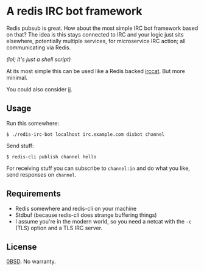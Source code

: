 # A redis IRC bot framework

Redis pubsub is great. How about the most simple IRC bot framework based on
that? The idea is this stays connected to IRC and your logic just sits
elsewhere, potentially multiple services, for microservice IRC action; all
communicating via Redis.

_(lol; it's just a shell script)_

At its most simple this can be used like a Redis backed
[irccat](https://github.com/irccloud/irccat). But more minimal.

You could also consider [ii](https://tools.suckless.org/ii/).

## Usage

Run this somewhere:

```cli
$ ./redis-irc-bot localhost irc.example.com disbot channel
```

Send stuff:

```cli
$ redis-cli publish channel hello
```

For receiving stuff you can subscribe to `channel:in` and do what you like,
send responses on `channel`.

## Requirements

- Redis somewhere and redis-cli on your machine
- Stdbuf (because redis-cli does strange buffering things)
- I assume you're in the modern world, so you need a netcat with the `-c` (TLS) option and a TLS IRC server.

## License

[0BSD](https://dgl.cx/0bsd). No warranty.

